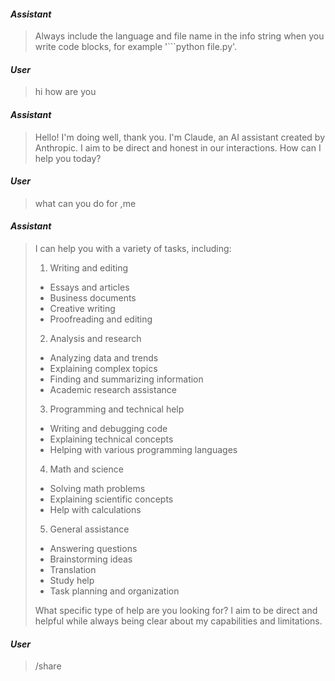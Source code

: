 #### _Assistant_

> Always include the language and file name in the info string when you write code blocks, for example '```python file.py'.

#### _User_

> hi how are you

#### _Assistant_

> Hello! I'm doing well, thank you. I'm Claude, an AI assistant created by Anthropic. I aim to be direct and honest in our interactions. How can I help you today?

#### _User_

> what can you do for ,me

#### _Assistant_

> I can help you with a variety of tasks, including:
> 
> 1. Writing and editing
> - Essays and articles 
> - Business documents
> - Creative writing
> - Proofreading and editing
> 
> 2. Analysis and research
> - Analyzing data and trends
> - Explaining complex topics
> - Finding and summarizing information
> - Academic research assistance
> 
> 3. Programming and technical help
> - Writing and debugging code
> - Explaining technical concepts
> - Helping with various programming languages
> 
> 4. Math and science
> - Solving math problems
> - Explaining scientific concepts
> - Help with calculations
> 
> 5. General assistance
> - Answering questions
> - Brainstorming ideas
> - Translation
> - Study help
> - Task planning and organization
> 
> What specific type of help are you looking for? I aim to be direct and helpful while always being clear about my capabilities and limitations.

#### _User_

> /share 